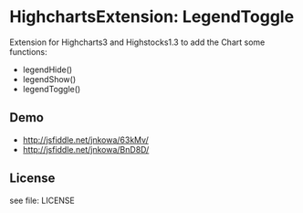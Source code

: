 # HighchartsExtension: LegendToggle

Extension for Highcharts3 and Highstocks1.3 
to add the Chart some functions:

* legendHide() 
* legendShow() 
* legendToggle() 



## Demo
* http://jsfiddle.net/jnkowa/63kMv/
* http://jsfiddle.net/jnkowa/BnD8D/



## License
see file: LICENSE